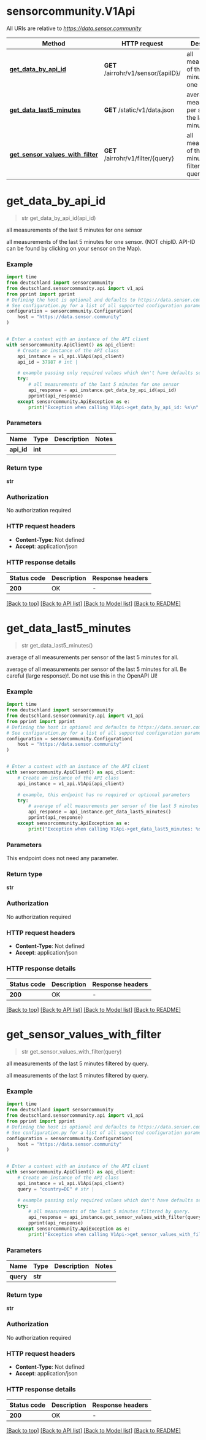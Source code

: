 # sensorcommunity.V1Api

All URIs are relative to *https://data.sensor.community*

Method | HTTP request | Description
------------- | ------------- | -------------
[**get_data_by_api_id**](V1Api.md#get_data_by_api_id) | **GET** /airrohr/v1/sensor/{apiID}/ | all measurements of the last 5 minutes for one sensor
[**get_data_last5_minutes**](V1Api.md#get_data_last5_minutes) | **GET** /static/v1/data.json | average of all measurements per sensor of the last 5 minutes for all.
[**get_sensor_values_with_filter**](V1Api.md#get_sensor_values_with_filter) | **GET** /airrohr/v1/filter/{query} | all measurements of the last 5 minutes filtered by query.


# **get_data_by_api_id**
> str get_data_by_api_id(api_id)

all measurements of the last 5 minutes for one sensor

all measurements of the last 5 minutes for one sensor. (NOT chipID. API-ID can be found by clicking on your sensor on the Map).

### Example


```python
import time
from deutschland import sensorcommunity
from deutschland.sensorcommunity.api import v1_api
from pprint import pprint
# Defining the host is optional and defaults to https://data.sensor.community
# See configuration.py for a list of all supported configuration parameters.
configuration = sensorcommunity.Configuration(
    host = "https://data.sensor.community"
)


# Enter a context with an instance of the API client
with sensorcommunity.ApiClient() as api_client:
    # Create an instance of the API class
    api_instance = v1_api.V1Api(api_client)
    api_id = 37987 # int | 

    # example passing only required values which don't have defaults set
    try:
        # all measurements of the last 5 minutes for one sensor
        api_response = api_instance.get_data_by_api_id(api_id)
        pprint(api_response)
    except sensorcommunity.ApiException as e:
        print("Exception when calling V1Api->get_data_by_api_id: %s\n" % e)
```


### Parameters

Name | Type | Description  | Notes
------------- | ------------- | ------------- | -------------
 **api_id** | **int**|  |

### Return type

**str**

### Authorization

No authorization required

### HTTP request headers

 - **Content-Type**: Not defined
 - **Accept**: application/json


### HTTP response details

| Status code | Description | Response headers |
|-------------|-------------|------------------|
**200** | OK |  -  |

[[Back to top]](#) [[Back to API list]](../README.md#documentation-for-api-endpoints) [[Back to Model list]](../README.md#documentation-for-models) [[Back to README]](../README.md)

# **get_data_last5_minutes**
> str get_data_last5_minutes()

average of all measurements per sensor of the last 5 minutes for all.

average of all measurements per sensor of the last 5 minutes for all. Be careful (large response)!. Do not use this in the OpenAPI UI!

### Example


```python
import time
from deutschland import sensorcommunity
from deutschland.sensorcommunity.api import v1_api
from pprint import pprint
# Defining the host is optional and defaults to https://data.sensor.community
# See configuration.py for a list of all supported configuration parameters.
configuration = sensorcommunity.Configuration(
    host = "https://data.sensor.community"
)


# Enter a context with an instance of the API client
with sensorcommunity.ApiClient() as api_client:
    # Create an instance of the API class
    api_instance = v1_api.V1Api(api_client)

    # example, this endpoint has no required or optional parameters
    try:
        # average of all measurements per sensor of the last 5 minutes for all.
        api_response = api_instance.get_data_last5_minutes()
        pprint(api_response)
    except sensorcommunity.ApiException as e:
        print("Exception when calling V1Api->get_data_last5_minutes: %s\n" % e)
```


### Parameters
This endpoint does not need any parameter.

### Return type

**str**

### Authorization

No authorization required

### HTTP request headers

 - **Content-Type**: Not defined
 - **Accept**: application/json


### HTTP response details

| Status code | Description | Response headers |
|-------------|-------------|------------------|
**200** | OK |  -  |

[[Back to top]](#) [[Back to API list]](../README.md#documentation-for-api-endpoints) [[Back to Model list]](../README.md#documentation-for-models) [[Back to README]](../README.md)

# **get_sensor_values_with_filter**
> str get_sensor_values_with_filter(query)

all measurements of the last 5 minutes filtered by query.

all measurements of the last 5 minutes filtered by query.

### Example


```python
import time
from deutschland import sensorcommunity
from deutschland.sensorcommunity.api import v1_api
from pprint import pprint
# Defining the host is optional and defaults to https://data.sensor.community
# See configuration.py for a list of all supported configuration parameters.
configuration = sensorcommunity.Configuration(
    host = "https://data.sensor.community"
)


# Enter a context with an instance of the API client
with sensorcommunity.ApiClient() as api_client:
    # Create an instance of the API class
    api_instance = v1_api.V1Api(api_client)
    query = "country=DE" # str | 

    # example passing only required values which don't have defaults set
    try:
        # all measurements of the last 5 minutes filtered by query.
        api_response = api_instance.get_sensor_values_with_filter(query)
        pprint(api_response)
    except sensorcommunity.ApiException as e:
        print("Exception when calling V1Api->get_sensor_values_with_filter: %s\n" % e)
```


### Parameters

Name | Type | Description  | Notes
------------- | ------------- | ------------- | -------------
 **query** | **str**|  |

### Return type

**str**

### Authorization

No authorization required

### HTTP request headers

 - **Content-Type**: Not defined
 - **Accept**: application/json


### HTTP response details

| Status code | Description | Response headers |
|-------------|-------------|------------------|
**200** | OK |  -  |

[[Back to top]](#) [[Back to API list]](../README.md#documentation-for-api-endpoints) [[Back to Model list]](../README.md#documentation-for-models) [[Back to README]](../README.md)

